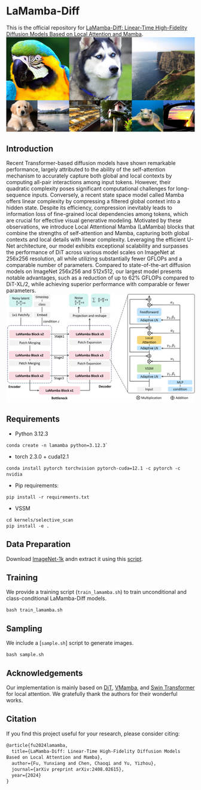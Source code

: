 
# LaMamba-Diff
This is the official repository for [LaMamba-Diff: Linear-Time High-Fidelity Diffusion Models Based on Local Attention and Mamba](https://arxiv.org/pdf/2408.02615).  ![](assets/samples.jpg)

## Introduction
Recent Transformer-based diffusion models have shown remarkable performance, largely attributed to the ability of the self-attention mechanism to accurately capture both global and local contexts by computing all-pair interactions among input tokens. However, their quadratic complexity poses significant computational challenges for long-sequence inputs. Conversely, a recent state space model called Mamba offers linear complexity by compressing a filtered global context into a hidden state. Despite its efficiency, compression inevitably leads to information loss of fine-grained local dependencies among tokens, which are crucial for effective visual generative modeling. Motivated by these observations, we introduce Local Attentional Mamba (LaMamba) blocks that combine the strengths of self-attention and Mamba, capturing both global contexts and local details with linear complexity. Leveraging the efficient U-Net architecture, our model exhibits exceptional scalability and surpasses the performance of DiT across various model scales on ImageNet at 256x256 resolution, all while utilizing substantially fewer GFLOPs and a comparable number of parameters. Compared to state-of-the-art diffusion models on ImageNet 256x256 and 512x512, our largest model presents notable advantages, such as a reduction of up to 62% GFLOPs compared to DiT-XL/2, while achieving superior performance with comparable or fewer parameters.
![](assets/LaMamba.jpg)

## Requirements
- Python 3.12.3
```
conda create -n lamamba python=3.12.3`
```
- torch 2.3.0 + cuda12.1
```
conda install pytorch torchvision pytorch-cuda=12.1 -c pytorch -c nvidia
```

- Pip requirements:
```
pip install -r requirements.txt
```

- VSSM
```
cd kernels/selective_scan
pip install -e .
```


## Data Preparation
Download [ImageNet-1k](https://www.image-net.org/download.php) andn extract it using this [script](https://gist.github.com/BIGBALLON/8a71d225eff18d88e469e6ea9b39cef4).

## Training
We provide a training script  (`train_lamamba.sh`) to train unconditional and class-conditional LaMamba-Diff models.
```
bash train_lamamba.sh
```

## Sampling
We include a [`sample.sh`] script to generate images.
```
bash sample.sh
```

## Acknowledgements
Our implementation is mainly based on [DiT](https://github.com/facebookresearch/DiT),  [VMamba](https://github.com/MzeroMiko/VMamba), and [Swin Transformer](https://github.com/microsoft/Swin-Transformer) for local attention. We gratefully thank the authors for their wonderful works.

## Citation
If you find this project useful for your research, please consider citing:
```
@article{fu2024lamamba,
  title={LaMamba-Diff: Linear-Time High-Fidelity Diffusion Models Based on Local Attention and Mamba},
  author={Fu, Yunxiang and Chen, Chaoqi and Yu, Yizhou},
  journal={arXiv preprint arXiv:2408.02615},
  year={2024}
}
```